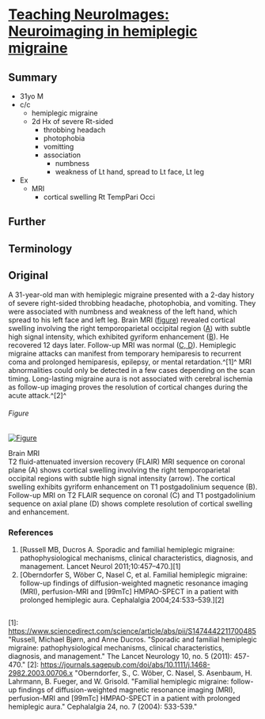 <!--
Filename: 	2019-08-05_31M.md
Project: 	/Users/shume/Developer/physician/Neurol/TNI
Author: 	shumez <https://github.com/shumez>
Created: 	2019-08-08 20:02:8
Modified: 	2019-08-08 20:37:55
-----
Copyright (c) 2019 shumez
-->

# [Teaching NeuroImages: Neuroimaging in hemiplegic migraine][2019_SyazarinaSharisOsman_KhooChingSoong_TeeTzeYuan]

## Summary

- 31yo M
- c/c
    - hemiplegic migraine 
    - 2d Hx of severe Rt-sided
        - throbbing headach
        - photophobia
        - vomitting
        - association
            - numbness
            - weakness of Lt hand, spread to Lt face, Lt leg
- Ex
    - MRI
        - cortical swelling Rt TempPari Occi



## Further

## Terminology

## Original

A 31-year-old man with hemiplegic migraine presented with a 2-day history of severe right-sided throbbing headache, photophobia, and vomiting. They were associated with numbness and weakness of the left hand, which spread to his left face and left leg. Brain MRI ([figure](#figure)) revealed cortical swelling involving the right temporoparietal occipital region ([A](#figure)) with subtle high signal intensity, which exhibited gyriform enhancement ([B](#figure)). He recovered 12 days later. Follow-up MRI was normal ([C, D](#figure)). Hemiplegic migraine attacks can manifest from temporary hemiparesis to recurrent coma and prolonged hemiparesis, epilepsy, or mental retardation.^[1]^ MRI abnormalities could only be detected in a few cases depending on the scan timing. Long-lasting migraine aura is not associated with cerebral ischemia as follow-up imaging proves the resolution of cortical changes during the acute attack.^[2]^

###### Figure

[![Figure][fig]][fig]

Brain MRI  
T2 fluid-attenuated inversion recovery (FLAIR) MRI sequence on coronal plane (A) shows cortical swelling involving the right temporoparietal occipital regions with subtle high signal intensity (arrow). The cortical swelling exhibits gyriform enhancement on T1 postgadolinium sequence (B). Follow-up MRI on T2 FLAIR sequence on coronal (C) and T1 postgadolinium sequence on axial plane (D) shows complete resolution of cortical swelling and enhancement.

### References

1. [Russell MB, Ducros A. Sporadic and familial hemiplegic migraine: pathophysiological mechanisms, clinical characteristics, diagnosis, and management. Lancet Neurol 2011;10:457–470.][1]
2. [Oberndorfer S, Wöber C, Nasel C, et al. Familial hemiplegic migraine: follow-up findings of diffusion-weighted magnetic resonance imaging (MRI), perfusion-MRI and [99mTc] HMPAO-SPECT in a patient with prolonged hemiplegic aura. Cephalalgia 2004;24:533–539.][2]

## 
[2019_SyazarinaSharisOsman_KhooChingSoong_TeeTzeYuan]: https://n.neurology.org/content/93/6/e626

<!-- ref -->
[1]: https://www.sciencedirect.com/science/article/abs/pii/S1474442211700485 "Russell, Michael Bjørn, and Anne Ducros. "Sporadic and familial hemiplegic migraine: pathophysiological mechanisms, clinical characteristics, diagnosis, and management." The Lancet Neurology 10, no. 5 (2011): 457-470."
[2]: https://journals.sagepub.com/doi/abs/10.1111/j.1468-2982.2003.00706.x "Oberndorfer, S., C. Wöber, C. Nasel, S. Asenbaum, H. Lahrmann, B. Fueger, and W. Grisold. "Familial hemiplegic migraine: follow-up findings of diffusion-weighted magnetic resonance imaging (MRI), perfusion-MRI and [99mTc] HMPAO-SPECT in a patient with prolonged hemiplegic aura." Cephalalgia 24, no. 7 (2004): 533-539."


<!-- fig -->
[fig]: https://n.neurology.org/content/neurology/93/6/e626/F1.medium.gif ""